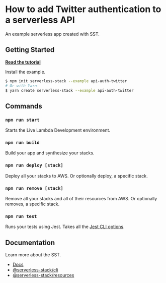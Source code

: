 # How to add Twitter authentication to a serverless API

An example serverless app created with SST.

## Getting Started

[**Read the tutorial**](https://serverless-stack.com/examples/how-to-add-twitter-authentication-to-a-serverless-api.html)

Install the example.

```bash
$ npm init serverless-stack --example api-auth-twitter
# Or with Yarn
$ yarn create serverless-stack --example api-auth-twitter
```

## Commands

### `npm run start`

Starts the Live Lambda Development environment.

### `npm run build`

Build your app and synthesize your stacks.

### `npm run deploy [stack]`

Deploy all your stacks to AWS. Or optionally deploy, a specific stack.

### `npm run remove [stack]`

Remove all your stacks and all of their resources from AWS. Or optionally removes, a specific stack.

### `npm run test`

Runs your tests using Jest. Takes all the [Jest CLI options](https://jestjs.io/docs/en/cli).

## Documentation

Learn more about the SST.

- [Docs](https://docs.serverless-stack.com/)
- [@serverless-stack/cli](https://docs.serverless-stack.com/packages/cli)
- [@serverless-stack/resources](https://docs.serverless-stack.com/packages/resources)
